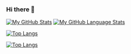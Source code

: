 ### Hi there 👋

<!--
**SeN75/SeN75** is a ✨ _special_ ✨ repository because its `README.md` (this file) appears on your GitHub profile.

Here are some ideas to get you started:

- 🔭 I’m currently working on ...
- 🌱 I’m currently learning ...
- 👯 I’m looking to collaborate on ...
- 🤔 I’m looking for help with ...
- 💬 Ask me about ...
- 📫 How to reach me: ...
- 😄 Pronouns: ...
- ⚡ Fun fact: ...
-->


[![My GitHub Stats](https://github-readme-stats.vercel.app/api/?username=SeN75&count_private=true&theme=tokyonight&showicons=true)]()
[![My GitHub Language Stats](https://github-readme-stats.vercel.app/api/top-langs/?username=SeN75&langs_count=6&theme=tokyonight)]()

[![Top Langs](https://github-readme-stats.vercel.app/api/top-langs/?username=SeN75)](https://github.com/anuraghazra/github-readme-stats)

[![Top Langs](https://github-readme-stats.vercel.app/api/top-langs/?username=SeN75&exclude_repo=github-readme-stats,anuraghazra.github.io)](https://github.com/anuraghazra/github-readme-stats)
